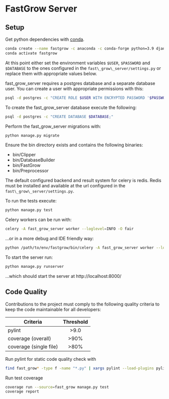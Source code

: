 # FastGrow Server

## Setup

Get python dependencies with [conda](https://docs.conda.io/en/latest/miniconda.html).
```bash
conda create --name fastgrow -c anaconda -c conda-forge python=3.9 django celery psycopg2 redis redis-py vine pylint pylint-django coverage selenium
conda activate fastgrow
```

At this point either set the environment variables `$USER`, `$PASSWORD` and
`$DATABASE` to the ones configured in the `fast\_grow\_server/settings.py` or
replace them with appropriate values below.

fast\_grow\_server requires a postgres database and a separate database user.
You can create a user with appropriate permissions with this:
```bash
psql -d postgres -c "CREATE ROLE $USER WITH ENCRYPTED PASSWORD '$PASSWORD'; ALTER ROLE $USER WITH LOGIN CREATEDB;"
```
To create the fast\_grow\_server database execute the following:
```bash
psql -d postgres -c "CREATE DATABASE $DATABASE;"
```

Perform the fast\_grow\_server migrations with:
```bash
python manage.py migrate
```

Ensure the bin directory exists and contains the following binaries:
  - bin/Clipper
  - bin/DatabaseBuilder
  - bin/FastGrow
  - bin/Preprocessor

The default configured backend and result system for celery is redis. Redis
must be installed and available at the url configured in the
`fast\_grow\_server/settings.py`.

To run the tests execute:
```bash
python manage.py test
```

Celery workers can be run with:
```bash
celery -A fast_grow_server worker --loglevel=INFO -O fair
```
...or in a more debug and IDE friendly way:
```bash
python /path/to/env/fastgrow/bin/celery -A fast_grow_server worker --loglevel=INFO -O fair
```

To start the server run:
```bash
python manage.py runserver
```
...which should start the server at http://localhost:8000/

## Code Quality

Contributions to the project must comply to the following quality criteria to
keep the code maintainable for all developers:

| Criteria               | Threshold     |
| -------------          |:-------------:|
| pylint                 | \>9.0         |
| coverage (overall)     | \>90%         |
| coverage (single file) | \>80%         |


Run pylint for static code quality check with
```bash
find fast_grow* -type f -name "*.py" | xargs pylint --load-plugins pylint_django --django-settings-module=fast_grow_server.settings
```

Run test coverage
```bash
coverage run --source=fast_grow manage.py test
coverage report
```
